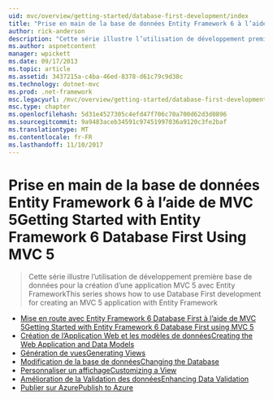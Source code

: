 ```yaml
---
uid: mvc/overview/getting-started/database-first-development/index
title: "Prise en main de la base de données Entity Framework 6 à l’aide de MVC 5 | Documents Microsoft"
author: rick-anderson
description: "Cette série illustre l’utilisation de développement première base de données pour la création d’une application MVC 5 avec Entity Framework"
ms.author: aspnetcontent
manager: wpickett
ms.date: 09/17/2013
ms.topic: article
ms.assetid: 3437215a-c4ba-46ed-8378-d61c79c9d38c
ms.technology: dotnet-mvc
ms.prod: .net-framework
msc.legacyurl: /mvc/overview/getting-started/database-first-development
msc.type: chapter
ms.openlocfilehash: 5d31e4527305c4efd47f706c70a700d62d3d0896
ms.sourcegitcommit: 9a9483aceb34591c97451997036a9120c3fe2baf
ms.translationtype: MT
ms.contentlocale: fr-FR
ms.lasthandoff: 11/10/2017
---
```

<a name="getting-started-with-entity-framework-6-database-first-using-mvc-5"></a><span data-ttu-id="72ef5-103">Prise en main de la base de données Entity Framework 6 à l’aide de MVC 5</span><span class="sxs-lookup"><span data-stu-id="72ef5-103">Getting Started with Entity Framework 6 Database First Using MVC 5</span></span>
====================
> <span data-ttu-id="72ef5-104">Cette série illustre l’utilisation de développement première base de données pour la création d’une application MVC 5 avec Entity Framework</span><span class="sxs-lookup"><span data-stu-id="72ef5-104">This series shows how to use Database First development for creating an MVC 5 application with Entity Framework</span></span>


- [<span data-ttu-id="72ef5-105">Mise en route avec Entity Framework 6 Database First à l’aide de MVC 5</span><span class="sxs-lookup"><span data-stu-id="72ef5-105">Getting Started with Entity Framework 6 Database First using MVC 5</span></span>](setting-up-database.md)
- [<span data-ttu-id="72ef5-106">Création de l’Application Web et les modèles de données</span><span class="sxs-lookup"><span data-stu-id="72ef5-106">Creating the Web Application and Data Models</span></span>](creating-the-web-application.md)
- [<span data-ttu-id="72ef5-107">Génération de vues</span><span class="sxs-lookup"><span data-stu-id="72ef5-107">Generating Views</span></span>](generating-views.md)
- [<span data-ttu-id="72ef5-108">Modification de la base de données</span><span class="sxs-lookup"><span data-stu-id="72ef5-108">Changing the Database</span></span>](changing-the-database.md)
- [<span data-ttu-id="72ef5-109">Personnaliser un affichage</span><span class="sxs-lookup"><span data-stu-id="72ef5-109">Customizing a View</span></span>](customizing-a-view.md)
- [<span data-ttu-id="72ef5-110">Amélioration de la Validation des données</span><span class="sxs-lookup"><span data-stu-id="72ef5-110">Enhancing Data Validation</span></span>](enhancing-data-validation.md)
- [<span data-ttu-id="72ef5-111">Publier sur Azure</span><span class="sxs-lookup"><span data-stu-id="72ef5-111">Publish to Azure</span></span>](publish-to-azure.md)
